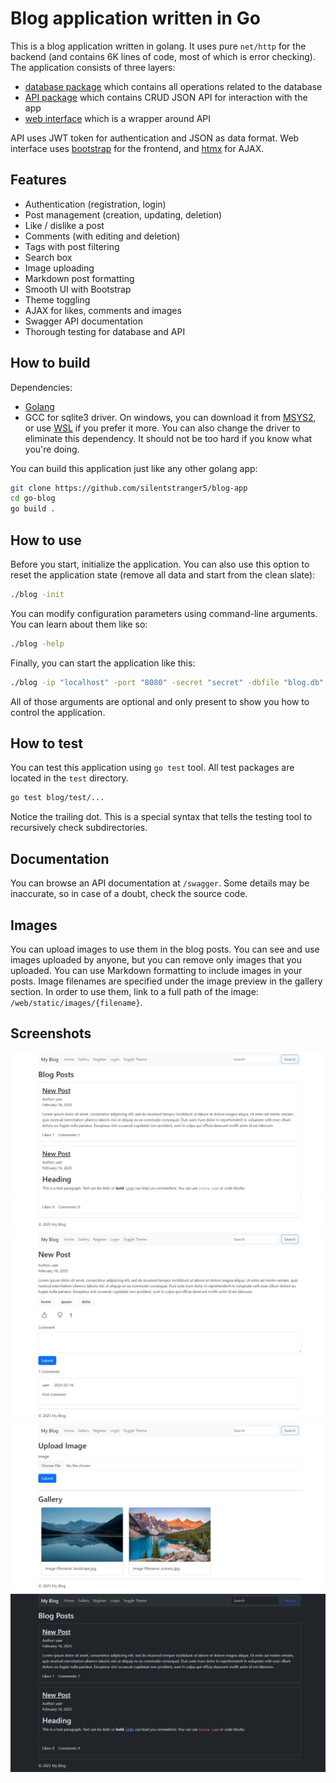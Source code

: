 # Blog application written in Go

This is a blog application written in golang. It uses pure `net/http` for the backend (and contains 6K lines of code, most of which is error checking). The application consists of three layers:

- [database package](db) which contains all operations related to the database
- [API package](api) which contains CRUD JSON API for interaction with the app
- [web interface](web) which is a wrapper around API

API uses JWT token for authentication and JSON as data format. Web interface uses [bootstrap](https://getbootstrap.com/) for the frontend, and [htmx](https://htmx.org/) for AJAX.

## Features

- Authentication (registration, login)
- Post management (creation, updating, deletion)
- Like / dislike a post
- Comments (with editing and deletion)
- Tags with post filtering
- Search box
- Image uploading
- Markdown post formatting
- Smooth UI with Bootstrap
- Theme toggling
- AJAX for likes, comments and images
- Swagger API documentation
- Thorough testing for database and API

## How to build

Dependencies:

- [Golang](http://go.dev)
- GCC for sqlite3 driver. On windows, you can download it from [MSYS2](https://www.msys2.org/), or use [WSL](https://learn.microsoft.com/en-us/windows/wsl/install) if you prefer it more. You can also change the driver to eliminate this dependency. It should not be too hard if you know what you're doing.

You can build this application just like any other golang app:

```bash
git clone https://github.com/silentstranger5/blog-app
cd go-blog
go build .
```

## How to use

Before you start, initialize the application. You can also use this option to reset the application state (remove all data and start from the clean slate):

```bash
./blog -init
```

You can modify configuration parameters using command-line arguments. You can learn about them like so:

```bash
./blog -help
```

Finally, you can start the application like this:

```bash
./blog -ip "localhost" -port "8080" -secret "secret" -dbfile "blog.db"
```

All of those arguments are optional and only present to show you how to control the application.

## How to test

You can test this application using `go test` tool. All test packages are located in the `test` directory.

```bash
go test blog/test/...
```

Notice the trailing dot. This is a special syntax that tells the testing tool to recursively check subdirectories.

## Documentation

You can browse an API documentation at `/swagger`. Some details may be inaccurate, so in case of a doubt, check the source code.

## Images

You can upload images to use them in the blog posts. You can see and use images uploaded by anyone, but you can remove only images that you uploaded. You can use Markdown formatting to include images in your posts. Image filenames are specified under the image preview in the gallery section. In order to use them, link to a full path of the image: `/web/static/images/{filename}`.

## Screenshots

![main page](screenshots/main_page.jpeg)
![post](screenshots/post.jpeg)
![gallery](screenshots/gallery.jpeg)
![dark theme](screenshots/dark_theme.jpeg)